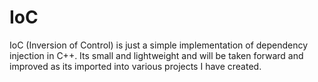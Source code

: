 # IoC
IoC (Inversion of Control) is just a simple implementation of dependency injection in C++. Its small and lightweight and will be taken forward and improved as its imported into various projects I have created.
